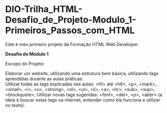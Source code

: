 <h1>DIO-Trilha_HTML-Desafio_de_Projeto-Modulo_1-Primeiros_Passos_com_HTML</h1>

Este é meu primeiro projeto da Formação HTML Web Developer.

<p><b>Desafio do Módulo 1</b></p>

<p>Escopo do Projeto:</p>
<p>Elaborar um website, utilizando uma estrutura bem básica, utilizando tags aprendidas durante as aulas práticas:<br>
Utilizar todas as tags explicadas nas aulas: &lt;h1&gt; até &lt;h6&gt;, &lt;p&gt;, &lt;mark&gt;, &lt;small&gt;, &lt;i&gt;, &lt;u&gt;, &lt;strong&gt;, &lt;ol&gt;, &lt;ul&gt;, &lt;li&gt;, &lt;a&gt;, &lt;hr&gt;, &lt;sub&gt;, &lt;sup&gt;, &lt;blockquote&gt;;
Utilizar novas tags sugeridas: &lt;font&gt;, &lt;del&gt;, &lt;p&gt;, &lt;abbr&gt; (a ideia é buscar estas tags na internet, entender como ela funciona e utilizar no texto).</p>
